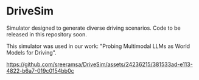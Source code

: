 # DriveSim
Simulator designed to generate diverse driving scenarios. Code to be released in this repository soon.

This simulator was used in our work: "Probing Multimodal LLMs as World Models for Driving".


https://github.com/sreeramsa/DriveSim/assets/24236215/381533ad-e113-4822-b6a7-019c0154bb0c


